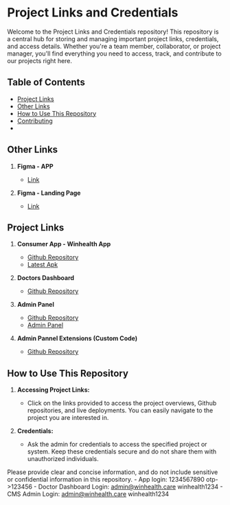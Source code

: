 # Project Links and Credentials

Welcome to the Project Links and Credentials repository! This repository is a central hub for storing and managing important project links, credentials, and access details. Whether you're a team member, collaborator, or project manager, you'll find everything you need to access, track, and contribute to our projects right here.

## Table of Contents

- [Project Links](#project-links)
- [Other Links](#other-links)
- [How to Use This Repository](#how-to-use-this-repository)
- [Contributing](#contributing)
- 
## Other Links

1. **Figma - APP**

    - [Link](https://www.figma.com/file/dimRRTgXoJ1XNqVvdvZTPz/WinHealth-Final-App-UI?type=design&node-id=0%3A1&mode=design&t=OBhQzmLO2SGCCa1B-1)
      
2. **Figma - Landing Page**

    - [Link](https://www.figma.com/file/V8ON7maklYuZremdLiv0mX/Winhealth-Website-(Copy)?type=design&node-id=234%3A3193&mode=design&t=OBhQzmLO2SGCCa1B-1)
    
## Project Links

1. **Consumer App - Winhealth App**

    - [Github Repository](https://github.com/MicroHeal-Wellness/winhealth-app)
    - [Latest Apk](https://drive.google.com/file/d/12S9jX80yh0Cv7dcs-zkt7G9dHmvxGyGR/view?usp=sharing)
    
2. **Doctors Dashboard**

    - [Github Repository](https://github.com/MicroHeal-Wellness/winhealth-dashboard)
    <!-- - [Admin Panel](https://project-b-admin-panel.com) -->

3. **Admin Panel**

    - [Github Repository](https://github.com/MicroHeal-Wellness/winhealth-directus)
    - [Admin Panel](https://api.winhealth.agpro.co.in/admin/)

3. **Admin Pannel Extensions (Custom Code)**

    - [Github Repository](https://github.com/MicroHeal-Wellness/winhealth-directus-extension)
        
## How to Use This Repository

1. **Accessing Project Links:**

    - Click on the links provided to access the project overviews, Github repositories, and live deployments. You can easily navigate to the project you are interested in.

2. **Credentials:**

    - Ask the admin for credentials to access the specified project or system. Keep these credentials secure and do not share them with unauthorized individuals.

Please provide clear and concise information, and do not include sensitive or confidential information in this repository.
    - App login: 1234567890 otp->123456
    - Doctor Dashboard Login: admin@winhealth.care winhealth1234
    - CMS Admin Login: admin@winhealth.care winhealth1234
